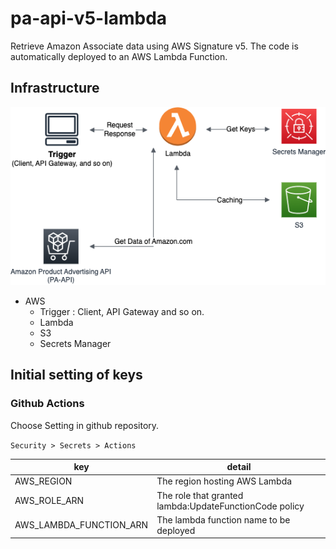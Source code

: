 # pa-api-v5-lambda

Retrieve Amazon Associate data using AWS Signature v5.
The code is automatically deployed to an AWS Lambda Function.

## Infrastructure
![](./doc/infra.drawio.png)
- AWS
  - Trigger : Client, API Gateway and so on.
  - Lambda
  - S3
  - Secrets Manager

## Initial setting of keys
### Github Actions
Choose Setting in github repository.

`Security > Secrets > Actions`

|key|detail|
|-|-|
|AWS_REGION|The region hosting AWS Lambda|
|AWS_ROLE_ARN|The role that granted lambda:UpdateFunctionCode policy|
|AWS_LAMBDA_FUNCTION_ARN|The lambda function name to be deployed|
